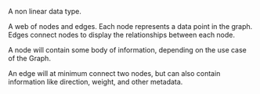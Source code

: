 A non linear data type. 

A web of nodes and edges. Each node represents a data point in the graph. Edges connect nodes to display the relationships between each node. 

A node will contain some body of information, depending on the use case of the Graph. 

An edge will at minimum connect two nodes, but can also contain information like direction, weight, and other metadata.
